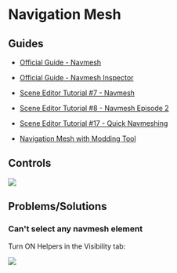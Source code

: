 # Navigation Mesh

## Guides

- [Official Guide - Navmesh](https://moddocs.bannerlord.com/editor/scene-editor/nav_mesh/)
- [Official Guide - Navmesh Inspector](https://moddocs.bannerlord.com/editor/scene-editor/nav_mesh_inspector/)

- [Scene Editor Tutorial #7 - Navmesh](https://www.youtube.com/watch?v=-pxQFSfaG1c&list=PLkLMOvLG8q6bVmWqjXSduwhmzsJ9bLO0u&index=8)
- [Scene Editor Tutorial #8 - Navmesh Episode 2](https://www.youtube.com/watch?v=mSIjcJJ0hx8&list=PLkLMOvLG8q6bVmWqjXSduwhmzsJ9bLO0u&index=8)
- [Scene Editor Tutorial #17 - Quick Navmeshing](https://www.youtube.com/watch?v=yBbgr1DGht0&list=PLkLMOvLG8q6bVmWqjXSduwhmzsJ9bLO0u&index=19)
- [Navigation Mesh with Modding Tool](https://www.youtube.com/watch?v=YHVgJQAyvZw&list=PLxhni8XI_dRALYs8R9NHpMLxpMI2wSGxA&index=8)

## Controls

![](/pics/FnZfJS5.png)


## Problems/Solutions

### Can't select any navmesh element

Turn ON Helpers in the Visibility tab:

![](/pics/nZJiVRD.png)

